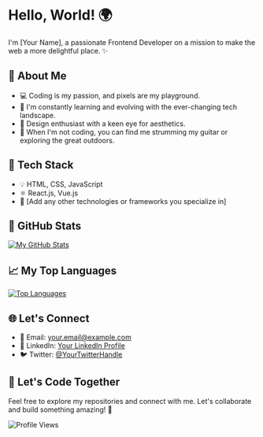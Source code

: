 <!-- ### Hi there 👋 -->

<!-- Introduce yourself with a catchy greeting or tagline -->

# Hello, World! 🌍

I'm [Your Name], a passionate Frontend Developer on a mission to make the web a more delightful place. ✨

## 🚀 About Me

- 💻 Coding is my passion, and pixels are my playground.
- 🌱 I'm constantly learning and evolving with the ever-changing tech landscape.
- 🎨 Design enthusiast with a keen eye for aesthetics.
- 🎸 When I'm not coding, you can find me strumming my guitar or exploring the great outdoors.

## 🔧 Tech Stack

- 💡 HTML, CSS, JavaScript
- ⚛️ React.js, Vue.js
- 🚀 [Add any other technologies or frameworks you specialize in]

## 🌟 GitHub Stats

[![My GitHub Stats](https://github-readme-stats.vercel.app/api?username=your-username&show_icons=true&count_private=true&hide=issues&theme=radical)](https://github.com/your-username)

## 📈 My Top Languages

[![Top Languages](https://github-readme-stats.vercel.app/api/top-langs/?username=your-username&layout=compact&theme=radical)](https://github.com/your-username)

## 🌐 Let's Connect

- 📧 Email: your.email@example.com
- 💼 LinkedIn: [Your LinkedIn Profile](https://www.linkedin.com/in/your-username/)
- 🐦 Twitter: [@YourTwitterHandle](https://twitter.com/your-handle)

## 🎉 Let's Code Together

Feel free to explore my repositories and connect with me. Let's collaborate and build something amazing! 🚀

![Profile Views](https://komarev.com/ghpvc/?username=your-username&color=brightgreen)

<!-- Add any other sections or customizations you desire -->

<!-- Special thanks to Anurag Hazra for the GitHub Stats widgets: https://github.com/anuraghazra/github-readme-stats -->
